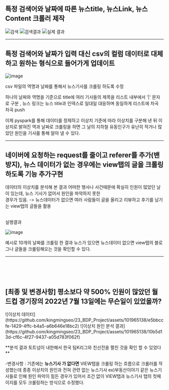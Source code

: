 
<h2>특정 검색어와 날짜에 따른 뉴스title, 뉴스Link, 뉴스Content 크롤러 제작</h2>

![검색](https://github.com/kingmingseo/23_BDP_Project/assets/101965138/f95a34d2-311b-4036-be83-692f898da29f)
![검색결과](https://github.com/kingmingseo/23_BDP_Project/assets/101965138/ebd37b14-9f9d-4282-89ce-4ae3495ec3fc)
![실제 결과](https://github.com/kingmingseo/23_BDP_Project/assets/101965138/53e6874f-f8fb-4172-9889-f54ceac8a618)

<hr>
<h2>특정 검색어와 날짜가 입력 대신 csv의 컬럼 데이터로 대체하고 원하는 형식으로 들어가게 업데이트</h2>

![image](https://github.com/kingmingseo/23_BDP_Project/assets/101965138/4471fd0c-2940-4a94-ab9e-4d3d70cfcd4c)

csv 파일의 역명과 날짜를 통해서 뉴스기사를 크롤링 하도록 수정

하나의 날짜와 역명을 기준으로 title에 여러 기사들의 제목을 리스트 내부에서 '|' 문자로 구분 , 뉴스 링크는 뉴스 title과 인덱스로 일대일 대응하며 동일하게 리스트에 차곡 차곡 push

이제 pyspark를 통해 데이터를 정제하고 이상치 기준에 따라 이상치를 구분해 낸 뒤 
이상치로 밝혀진 역과 날짜로 크롤링을 하면 그 날의 지하철 유동인구가 유난히 적거나 많았던 원인을 기사를 통해 알아 낼 수 있다. 

<hr>
<h2>네이버에 요청하는 request를 줄이고 referer를 추가(밴 방지), 뉴스 데이터가 없는 경우에는 view탭의 글을 크롤링 하도록 기능 추가구현 </h2>
데이터의 이상치를 분석해 본 결과 어떠한 행사나 사건때문에 확실히 인원이 많았던 날이 있는데, 뉴스 기사가 없어서 원인을 파악하지 못한<br>
경우가 있음. -> 뉴스데이터가 없으면 여러 사람들이 글을 올리고 리뷰하고 후기를 남기는 view탭의 글들을 활용 <br><br>

실행결과<br>

![image](https://github.com/kingmingseo/23_BDP_Project/assets/101965138/090d0b85-c9b0-469b-9990-a9119192a2f7)

예시로 10개의 날짜를 크롤링 한 결과 뉴스가 있으면 뉴스데이터 없으면 view탭의 블로그나 글들을 크롤링해오는 것을 확인할 수 있다.

<hr>
<br>
<br>
<br>
<h2>[최종 및 변경사항] 평소보다 약 500% 인원이 많았던 월드컵 경기장의 2022년 7월 13일에는 무슨일이 있었을까? </h2>
![이상치 데이터](https://github.com/kingmingseo/23_BDP_Project/assets/101965138/e5bbccfe-1429-4ffc-b4a5-a6b646e18bc2)
![이상치 원인 분석 결과](https://github.com/kingmingseo/23_BDP_Project/assets/101965138/10b5d13d-cf6c-4f27-9437-a05d783f062f)

**분석 결과 토트넘이 내한해서 한국 팀K리그와 친선전을 펼친 것을 확인 할 수 있었다 **

-변경사항 : 기존에는 **뉴스기사 가 없다면** VIEW탭을 크롤링 하는 흐름으로 크롤러를 작성했는데 종종 이상치의 원인과 전혀 관련 없는 뉴스기사 ex)부동산이야기 
같은 뉴스기사들로 인해 원인 파악이 힘든 경우가 있어서 조건 없이 VIEW탭과 뉴스기사 탭의 첫페이지를 모두 크롤링하는 방식으로 수정했다. 
